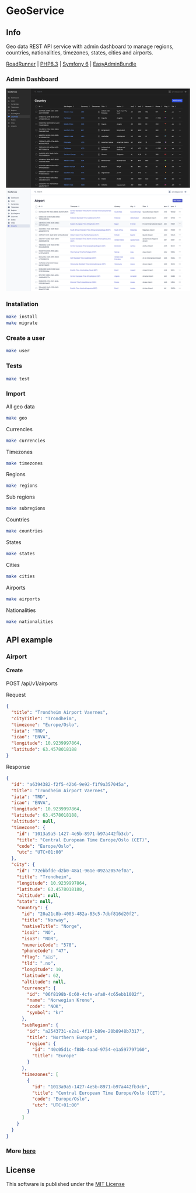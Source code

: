 # GeoService

## Info

Geo data REST API service with admin dashboard to manage regions, countries, nationalities, timezones, states, cities and airports.

[RoadRunner](https://roadrunner.dev) |
[PHP8.3](https://www.php.net/releases/8.3/en.php) |
[Symfony 6](https://symfony.com) |
[EasyAdminBundle](https://symfony.com/bundles/EasyAdminBundle/current/index.html)

### Admin Dashboard

![Screenshot](docs/img/country_dark.png)
![Screenshot](docs/img/airport_light.png)

### Installation

```bash
make install
make migrate
```

### Create a user

```bash
make user
```

### Tests

```bash
make test
```

### Import

All geo data

```bash
make geo
```

Currencies

```bash
make currencies
```

Timezones

```bash
make timezones
```

Regions

```bash
make regions
```

Sub regions

```bash
make subregions
```

Countries

```bash
make countries
```

States

```bash
make states
```

Cities

```bash
make cities
```

Airports

```bash
make airports
```

Nationalities

```bash
make nationalities
```

## API example

### Airport

#### Create

POST /api/v1/airports

Request

```json
{
  "title": "Trondheim Airport Vaernes",
  "cityTitle": "Trondheim",
  "timezone": "Europe/Oslo",
  "iata": "TRD",
  "icao": "ENVA",
  "longitude": 10.9239997864,
  "latitude": 63.4578018188
}
```

Response

```json
{
  "id": "a6394382-f2f5-42b6-9e92-f1f9a357045a",
  "title": "Trondheim Airport Vaernes",
  "iata": "TRD",
  "icao": "ENVA",
  "longitude": 10.9239997864,
  "latitude": 63.4578018188,
  "altitude": null,
  "timezone": {
    "id": "1013a9a5-1427-4e5b-8971-b97a442fb3cb",
    "title": "Central European Time Europe/Oslo (CET)",
    "code": "Europe/Oslo",
    "utc": "UTC+01:00"
  },
  "city": {
    "id": "72ebbfde-d2b0-48a1-961e-092a2057ef0a",
    "title": "Trondheim",
    "longitude": 10.9239997864,
    "latitude": 63.4578018188,
    "altitude": null,
    "state": null,
    "country": {
      "id": "20a21c8b-4003-482a-83c5-7dbf816d20f2",
      "title": "Norway",
      "nativeTitle": "Norge",
      "iso2": "NO",
      "iso3": "NOR",
      "numericCode": "578",
      "phoneCode": "47",
      "flag": "🇳🇴",
      "tld": ".no",
      "longitude": 10,
      "latitude": 62,
      "altitude": null,
      "currency": {
        "id": "06f8198b-6c60-4cfe-afa0-4c65ebb1002f",
        "name": "Norwegian Krone",
        "code": "NOK",
        "symbol": "kr"
      },
      "subRegion": {
        "id": "a2543731-e2a1-4f19-b89e-20b8948b7317",
        "title": "Northern Europe",
        "region": {
          "id": "40c05d1c-f88b-4aad-9754-e1a597797160",
          "title": "Europe"
        }
      },
      "timezones": [
        {
          "id": "1013a9a5-1427-4e5b-8971-b97a442fb3cb",
          "title": "Central European Time Europe/Oslo (CET)",
          "code": "Europe/Oslo",
          "utc": "UTC+01:00"
        }
      ]
    }
  }
}
```

### More [here](https://github.com/amvid/geo-service/tree/main/docs/api)

## License

This software is published under the [MIT License](LICENSE.md)
